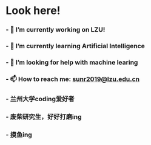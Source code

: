 # Look here!
### - 🔭 I’m currently working on LZU!
### - 🌱 I’m currently learning Artificial Intelligence
### - 🤔 I’m looking for help with machine learing
### - 📫 How to reach me: sunr2019@lzu.edu.cn
### - 兰州大学coding爱好者
### - 废柴研究生，好好打磨ing
### - 摸鱼ing




